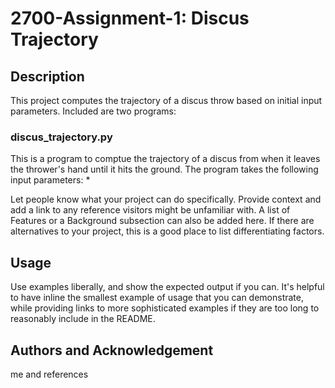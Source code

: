 # 2700-Assignment-1: Discus Trajectory

## Description
This project computes the trajectory of a discus throw based on initial input parameters.
Included are two programs:
### discus_trajectory.py
This is a program to comptue the trajectory of a discus from when it leaves the thrower's hand until it hits the ground.
The program takes the following input parameters: 
* 

Let people know what your project can do specifically. Provide context and add a link to any reference visitors might be unfamiliar with. A list of Features or a Background subsection can also be added here. If there are alternatives to your project, this is a good place to list differentiating factors.

## Usage 
Use examples liberally, and show the expected output if you can. It's helpful to have inline the smallest example of usage that you can demonstrate, while providing links to more sophisticated examples if they are too long to reasonably include in the README.

## Authors and Acknowledgement

me and references
